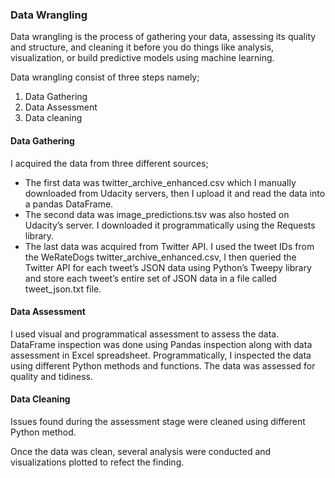 ### **Data Wrangling**
 Data wrangling is the process of gathering your data, assessing its quality and structure, and cleaning it before you do things like analysis, visualization, or build predictive models using machine learning.
 
 Data wrangling consist of three steps namely;
 1. Data Gathering
 2. Data Assessment
 3. Data cleaning
 
#### **Data Gathering**
I acquired the data from three different sources;
- The first data was twitter_archive_enhanced.csv which I manually downloaded from Udacity servers, then I upload it and read the data into a pandas DataFrame. 
- The second data was image_predictions.tsv was also hosted on Udacity’s server. I downloaded it programmatically using the Requests library.
- The last data was acquired from Twitter API. I used the tweet IDs from the WeRateDogs twitter_archive_enhanced.csv, I then queried the Twitter API for each tweet’s JSON data using Python’s Tweepy library and store each
tweet’s entire set of JSON data in a file called tweet_json.txt file.

#### **Data Assessment**
I used visual and programmatical assessment to assess the data. DataFrame inspection was done using Pandas inspection along with data assessment in Excel spreadsheet.
Programmatically, I inspected the data using different Python methods and functions. 
The data was assessed for quality and tidiness.
#### Data Cleaning
Issues found during the assessment stage were cleaned using different Python method. 

Once the data was clean, several analysis were conducted and visualizations plotted to refect the finding.



